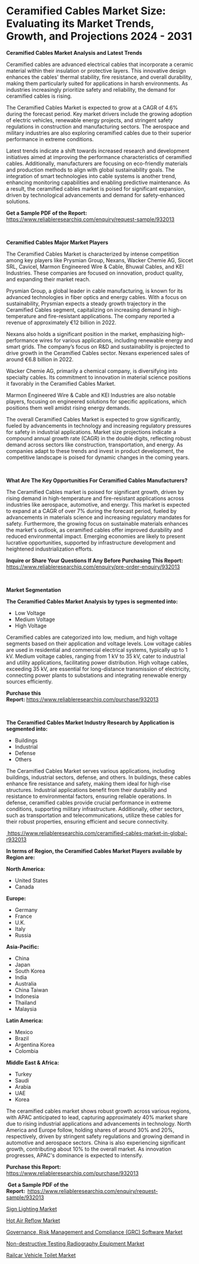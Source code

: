 <p><h1>Ceramified Cables Market Size: Evaluating its Market Trends, Growth, and Projections 2024 - 2031</h1></p><p><strong>Ceramified Cables Market Analysis and Latest Trends</strong></p>
<p><p>Ceramified cables are advanced electrical cables that incorporate a ceramic material within their insulation or protective layers. This innovative design enhances the cables' thermal stability, fire resistance, and overall durability, making them particularly suited for applications in harsh environments. As industries increasingly prioritize safety and reliability, the demand for ceramified cables is rising.</p><p>The Ceramified Cables Market is expected to grow at a CAGR of 4.6% during the forecast period. Key market drivers include the growing adoption of electric vehicles, renewable energy projects, and stringent safety regulations in construction and manufacturing sectors. The aerospace and military industries are also exploring ceramified cables due to their superior performance in extreme conditions.</p><p>Latest trends indicate a shift towards increased research and development initiatives aimed at improving the performance characteristics of ceramified cables. Additionally, manufacturers are focusing on eco-friendly materials and production methods to align with global sustainability goals. The integration of smart technologies into cable systems is another trend, enhancing monitoring capabilities and enabling predictive maintenance. As a result, the ceramified cables market is poised for significant expansion, driven by technological advancements and demand for safety-enhanced solutions.</p></p>
<p><strong>Get a Sample PDF of the Report:&nbsp;</strong> <a href="https://www.reliableresearchiq.com/enquiry/request-sample/932013?utm_campaign=1141&utm_medium=2&utm_source=Github&utm_content=ia&utm_term=28102024&utm_id=ceramified-cables">https://www.reliableresearchiq.com/enquiry/request-sample/932013</a></p>
<p>&nbsp;</p>
<p><strong>Ceramified Cables Major Market Players</strong></p>
<p><p>The Ceramified Cables Market is characterized by intense competition among key players like Prysmian Group, Nexans, Wacker Chemie AG, Siccet SRL, Cavicel, Marmon Engineered Wire & Cable, Bhuwal Cables, and KEI Industries. These companies are focused on innovation, product quality, and expanding their market reach.</p><p>Prysmian Group, a global leader in cable manufacturing, is known for its advanced technologies in fiber optics and energy cables. With a focus on sustainability, Prysmian expects a steady growth trajectory in the Ceramified Cables segment, capitalizing on increasing demand in high-temperature and fire-resistant applications. The company reported a revenue of approximately €12 billion in 2022.</p><p>Nexans also holds a significant position in the market, emphasizing high-performance wires for various applications, including renewable energy and smart grids. The company’s focus on R&D and sustainability is projected to drive growth in the Ceramified Cables sector. Nexans experienced sales of around €6.8 billion in 2022.</p><p>Wacker Chemie AG, primarily a chemical company, is diversifying into specialty cables. Its commitment to innovation in material science positions it favorably in the Ceramified Cables Market.</p><p>Marmon Engineered Wire & Cable and KEI Industries are also notable players, focusing on engineered solutions for specific applications, which positions them well amidst rising energy demands.</p><p>The overall Ceramified Cables Market is expected to grow significantly, fueled by advancements in technology and increasing regulatory pressures for safety in industrial applications. Market size projections indicate a compound annual growth rate (CAGR) in the double digits, reflecting robust demand across sectors like construction, transportation, and energy. As companies adapt to these trends and invest in product development, the competitive landscape is poised for dynamic changes in the coming years.</p></p>
<p>&nbsp;</p>
<p><strong>What Are The Key Opportunities For Ceramified Cables Manufacturers?</strong></p>
<p><p>The Ceramified Cables market is poised for significant growth, driven by rising demand in high-temperature and fire-resistant applications across industries like aerospace, automotive, and energy. This market is expected to expand at a CAGR of over 7% during the forecast period, fueled by advancements in materials science and increasing regulatory mandates for safety. Furthermore, the growing focus on sustainable materials enhances the market's outlook, as ceramified cables offer improved durability and reduced environmental impact. Emerging economies are likely to present lucrative opportunities, supported by infrastructure development and heightened industrialization efforts.</p></p>
<p><strong>Inquire or Share Your Questions If Any Before Purchasing This Report:</strong> <a href="https://www.reliableresearchiq.com/enquiry/pre-order-enquiry/932013?utm_campaign=1141&utm_medium=2&utm_source=Github&utm_content=ia&utm_term=28102024&utm_id=ceramified-cables">https://www.reliableresearchiq.com/enquiry/pre-order-enquiry/932013</a></p>
<p>&nbsp;</p>
<p><strong>Market Segmentation</strong></p>
<p><strong>The Ceramified Cables Market Analysis by types is segmented into:</strong></p>
<p><ul><li>Low Voltage</li><li>Medium Voltage</li><li>High Voltage</li></ul></p>
<p><p>Ceramified cables are categorized into low, medium, and high voltage segments based on their application and voltage levels. Low voltage cables are used in residential and commercial electrical systems, typically up to 1 kV. Medium voltage cables, ranging from 1 kV to 35 kV, cater to industrial and utility applications, facilitating power distribution. High voltage cables, exceeding 35 kV, are essential for long-distance transmission of electricity, connecting power plants to substations and integrating renewable energy sources efficiently.</p></p>
<p><strong>Purchase this Report:&nbsp;</strong><a href="https://www.reliableresearchiq.com/purchase/932013?utm_campaign=1141&utm_medium=2&utm_source=Github&utm_content=ia&utm_term=28102024&utm_id=ceramified-cables">https://www.reliableresearchiq.com/purchase/932013</a></p>
<p>&nbsp;</p>
<p><strong>The Ceramified Cables Market Industry Research by Application is segmented into:</strong></p>
<p><ul><li>Buildings</li><li>Industrial</li><li>Defense</li><li>Others</li></ul></p>
<p><p>The Ceramified Cables Market serves various applications, including buildings, industrial sectors, defense, and others. In buildings, these cables enhance fire resistance and safety, making them ideal for high-rise structures. Industrial applications benefit from their durability and resistance to environmental factors, ensuring reliable operations. In defense, ceramified cables provide crucial performance in extreme conditions, supporting military infrastructure. Additionally, other sectors, such as transportation and telecommunications, utilize these cables for their robust properties, ensuring efficient and secure connectivity.</p></p>
<p><a href="https://www.reliableresearchiq.com/ceramified-cables-market-in-global-r932013?utm_campaign=1141&utm_medium=2&utm_source=Github&utm_content=ia&utm_term=28102024&utm_id=ceramified-cables">&nbsp;https://www.reliableresearchiq.com/ceramified-cables-market-in-global-r932013</a></p>
<p><strong>In terms of Region, the Ceramified Cables Market Players available by Region are:</strong></p>
<p>
    <p> <strong> North America: </strong>
        <ul>
            <li>United States</li>
            <li>Canada</li>
        </ul>
        </p> 
    <p> <strong> Europe: </strong>
        <ul>
            <li>Germany</li>
            <li>France</li>
            <li>U.K.</li>
            <li>Italy</li>
            <li>Russia</li>
        </ul>
        </p> 
    <p> <strong> Asia-Pacific: </strong>
        <ul>
            <li>China</li>
            <li>Japan</li>
            <li>South Korea</li>
            <li>India</li>
            <li>Australia</li>
            <li>China Taiwan</li>
            <li>Indonesia</li>
            <li>Thailand</li>
            <li>Malaysia</li>
        </ul>
        </p> 
    <p> <strong> Latin America: </strong>
        <ul>
            <li>Mexico</li>
            <li>Brazil</li>
            <li>Argentina Korea</li>
            <li>Colombia</li>
        </ul>
        </p> 
    <p> <strong> Middle East & Africa: </strong>
        <ul>
            <li>Turkey</li>
            <li>Saudi</li>
            <li>Arabia</li>
            <li>UAE</li>
            <li>Korea</li>
        </ul>
    </p>
    </p>
<p><p>The ceramified cables market shows robust growth across various regions, with APAC anticipated to lead, capturing approximately 40% market share due to rising industrial applications and advancements in technology. North America and Europe follow, holding shares of around 30% and 20%, respectively, driven by stringent safety regulations and growing demand in automotive and aerospace sectors. China is also experiencing significant growth, contributing about 10% to the overall market. As innovation progresses, APAC's dominance is expected to intensify.</p></p>
<p><strong>Purchase this Report: </strong><a href="https://www.reliableresearchiq.com/purchase/932013?utm_campaign=1141&utm_medium=2&utm_source=Github&utm_content=ia&utm_term=28102024&utm_id=ceramified-cables">https://www.reliableresearchiq.com/purchase/932013</a></p>
<p>&nbsp;<strong>Get a Sample PDF of the Report:&nbsp;&nbsp;</strong><a href="https://www.reliableresearchiq.com/enquiry/request-sample/932013?utm_campaign=1141&utm_medium=2&utm_source=Github&utm_content=ia&utm_term=28102024&utm_id=ceramified-cables">https://www.reliableresearchiq.com/enquiry/request-sample/932013</a></p>
<p><strong></strong></p>
<p><p><a href="https://www.linkedin.com/pulse/sign-lighting-market-research-report-exploring-size-revenue-woxxc?utm_campaign=1141&utm_medium=2&utm_source=Github&utm_content=ia&utm_term=28102024&utm_id=ceramified-cables">Sign Lighting Market</a></p><p><a href="https://www.linkedin.com/pulse/hot-air-reflow-market-overview-regional-outlook-competitive-iqfee?utm_campaign=1141&utm_medium=2&utm_source=Github&utm_content=ia&utm_term=28102024&utm_id=ceramified-cables">Hot Air Reflow Market</a></p><p><a href="https://github.com/pespeyervi/Market-Research-Report-List-1/blob/main/governance-risk-management-and-compliance-grc-software-market.md?utm_campaign=1141&utm_medium=2&utm_source=Github&utm_content=ia&utm_term=28102024&utm_id=ceramified-cables">Governance, Risk Management and Compliance (GRC) Software Market</a></p><p><a href="https://issuu.com/reportprime-2/docs/non-destructive-testing-radiography_8170371ed9cf20?utm_campaign=1141&utm_medium=2&utm_source=Github&utm_content=ia&utm_term=28102024&utm_id=ceramified-cables">Non-destructive Testing Radiography Equipment Market</a></p><p><a href="https://issuu.com/reportprime-2/docs/railcar-vehicle-toilet-market-size-_382ce53fe847c5?utm_campaign=1141&utm_medium=2&utm_source=Github&utm_content=ia&utm_term=28102024&utm_id=ceramified-cables">Railcar Vehicle Toilet Market</a></p></p>